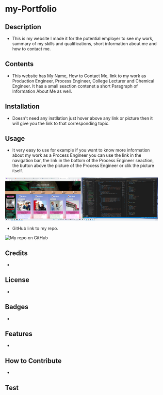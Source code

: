 # my-Portfolio

## Description 

* This is my website I made it for the potential employer to see my work, summary of my skills and qualifications, short information about me and how to contact me.

## Contents 

* This website has My Name, How to Contact Me, link to my work as Production Engineer, Process Engineer, College Lecturer and Chemical Engineer. It has a small seaction contenet a short Paragraph of Information About Me as well.

## Installation 

* Doesn't need any instllation just hover above any link or picture then it will give you the link to that corresponding topic.

## Usage 

* It very easy to use for example if you want to know more information about my work as a Process Engineer you can use the link in the navigation bar, the link in the bottom of the Process Engineer seaction, the button above the picture of the Process Engineer or clik the picture itself.


![My-Website](./assets/My-Website.png)

* GitHub link to my repo.

![My repo on GitHub](https://github.com/JohnDavidSmith/my-Portfolio)

## Credits

* 
## License
* 

## Badges
* 
## Features
* 
## How to Contribute
* 
## Test





